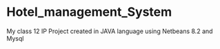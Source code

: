 # Hotel_management_System
My class 12 IP Project created in JAVA language using Netbeans 8.2 and Mysql 
